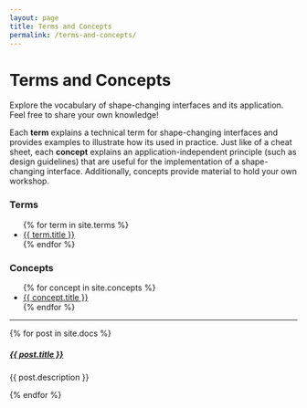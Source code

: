 ```yaml
---
layout: page
title: Terms and Concepts
permalink: /terms-and-concepts/
---
```


# <i class="fa fa-book-open"></i> Terms and Concepts

Explore the vocabulary of shape-changing interfaces and its application. Feel free to share your own knowledge!  

Each **term** explains a technical term for shape-changing interfaces and provides examples to illustrate how its used in practice. Just like of a cheat sheet, each **concept** explains an application-independent principle (such as design guidelines) that are useful for the implementation of a shape-changing interface. Additionally, concepts provide material to hold your own workshop.

### Terms
<ul>{% for term in site.terms %} 
    <li><a href="{{ term.url | prepend: site.baseurl }}" alt="{{ term.description }}">{{ term.title }}</a></li>  
{% endfor %}
</ul>

### Concepts
<ul>{% for concept in site.concepts %} 
    <li><a href="{{ concept.url | prepend: site.baseurl }}" alt="{{ concept.description }}">{{ concept.title }}</a></li>  
{% endfor %}
</ul>

<div class="section-index">
    <hr class="panel-line">
    {% for post in site.docs  %}        
    <div class="entry">
    <h5><a href="{{ post.url | prepend: site.baseurl }}">{{ post.title }}</a></h5>
    <p>{{ post.description }}</p>
    </div>{% endfor %}
</div>
